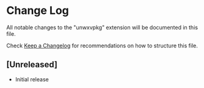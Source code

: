 # Change Log

All notable changes to the "unwxvpkg" extension will be documented in this file.

Check [Keep a Changelog](http://keepachangelog.com/) for recommendations on how to structure this file.

## [Unreleased]

- Initial release